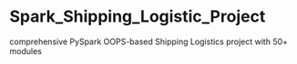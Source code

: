 # Spark_Shipping_Logistic_Project
comprehensive PySpark OOPS-based Shipping Logistics project with 50+ modules

